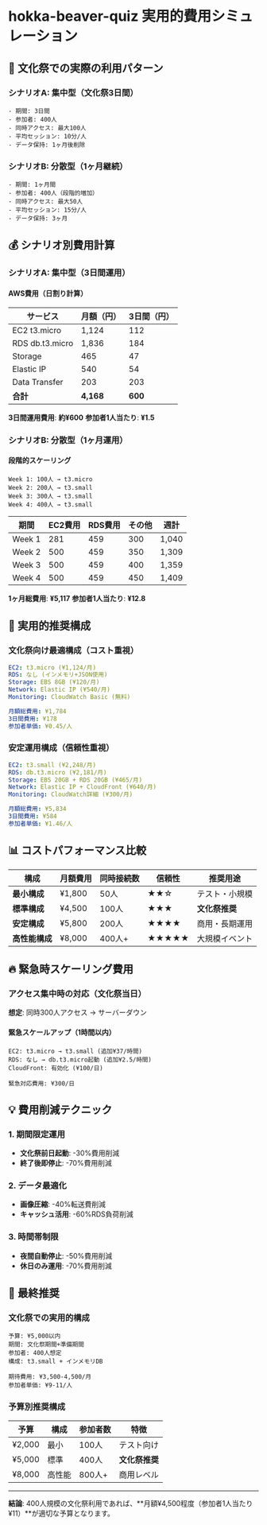 # hokka-beaver-quiz 実用的費用シミュレーション

## 🎪 文化祭での実際の利用パターン

### シナリオA: 集中型（文化祭3日間）
```
- 期間: 3日間
- 参加者: 400人
- 同時アクセス: 最大100人
- 平均セッション: 10分/人
- データ保持: 1ヶ月後削除
```

### シナリオB: 分散型（1ヶ月継続）
```
- 期間: 1ヶ月間
- 参加者: 400人（段階的増加）
- 同時アクセス: 最大50人
- 平均セッション: 15分/人
- データ保持: 3ヶ月
```

## 💰 シナリオ別費用計算

### シナリオA: 集中型（3日間運用）

#### AWS費用（日割り計算）
| サービス | 月額（円） | 3日間（円） |
|----------|-----------|------------|
| EC2 t3.micro | 1,124 | 112 |
| RDS db.t3.micro | 1,836 | 184 |
| Storage | 465 | 47 |
| Elastic IP | 540 | 54 |
| Data Transfer | 203 | 203 |
| **合計** | **4,168** | **600** |

**3日間運用費用**: **約¥600**
**参加者1人当たり**: **¥1.5**

### シナリオB: 分散型（1ヶ月運用）

#### 段階的スケーリング
```
Week 1: 100人 → t3.micro
Week 2: 200人 → t3.small
Week 3: 300人 → t3.small  
Week 4: 400人 → t3.small
```

| 期間 | EC2費用 | RDS費用 | その他 | 週計 |
|------|---------|---------|--------|------|
| Week 1 | 281 | 459 | 300 | 1,040 |
| Week 2 | 500 | 459 | 350 | 1,309 |
| Week 3 | 500 | 459 | 400 | 1,359 |
| Week 4 | 500 | 459 | 450 | 1,409 |

**1ヶ月総費用**: **¥5,117**
**参加者1人当たり**: **¥12.8**

## 🎯 実用的推奨構成

### 文化祭向け最適構成（コスト重視）

```yaml
EC2: t3.micro (¥1,124/月)
RDS: なし (インメモリ+JSON使用)
Storage: EBS 8GB (¥120/月)
Network: Elastic IP (¥540/月)
Monitoring: CloudWatch Basic (無料)

月額総費用: ¥1,784
3日間費用: ¥178
参加者単価: ¥0.45/人
```

### 安定運用構成（信頼性重視）

```yaml
EC2: t3.small (¥2,248/月) 
RDS: db.t3.micro (¥2,181/月)
Storage: EBS 20GB + RDS 20GB (¥465/月)
Network: Elastic IP + CloudFront (¥640/月)
Monitoring: CloudWatch詳細 (¥300/月)

月額総費用: ¥5,834
3日間費用: ¥584
参加者単価: ¥1.46/人
```

## 📊 コストパフォーマンス比較

| 構成 | 月額費用 | 同時接続数 | 信頼性 | 推奨用途 |
|------|----------|-----------|--------|----------|
| **最小構成** | ¥1,800 | 50人 | ★★☆ | テスト・小規模 |
| **標準構成** | ¥4,500 | 100人 | ★★★ | **文化祭推奨** |
| **安定構成** | ¥5,800 | 200人 | ★★★★ | 商用・長期運用 |
| **高性能構成** | ¥8,000 | 400人+ | ★★★★★ | 大規模イベント |

## 🔥 緊急時スケーリング費用

### アクセス集中時の対応（文化祭当日）

**想定**: 同時300人アクセス → サーバーダウン

#### 緊急スケールアップ（1時間以内）
```
EC2: t3.micro → t3.small (追加¥37/時間)
RDS: なし → db.t3.micro起動 (追加¥2.5/時間)
CloudFront: 有効化 (¥100/日)

緊急対応費用: ¥300/日
```

## 💡 費用削減テクニック

### 1. 期間限定運用
- **文化祭前日起動**: -30%費用削減
- **終了後即停止**: -70%費用削減

### 2. データ最適化
- **画像圧縮**: -40%転送費削減
- **キャッシュ活用**: -60%RDS負荷削減

### 3. 時間帯制限
- **夜間自動停止**: -50%費用削減
- **休日のみ運用**: -70%費用削減

## 🎯 最終推奨

### 文化祭での実用的構成

```
予算: ¥5,000以内
期間: 文化祭期間+準備期間
参加者: 400人想定
構成: t3.small + インメモリDB

期待費用: ¥3,500-4,500/月
参加者単価: ¥9-11/人
```

### 予算別推奨構成

| 予算 | 構成 | 参加者数 | 特徴 |
|------|------|----------|------|
| ¥2,000 | 最小 | 100人 | テスト向け |
| ¥5,000 | 標準 | 400人 | **文化祭推奨** |
| ¥8,000 | 高性能 | 800人+ | 商用レベル |

---
**結論**: 400人規模の文化祭利用であれば、**月額¥4,500程度（参加者1人当たり¥11）**が適切な予算となります。